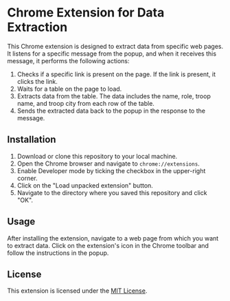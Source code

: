 # Chrome Extension for Data Extraction

This Chrome extension is designed to extract data from specific web pages. It listens for a specific message from the popup, and when it receives this message, it performs the following actions:

1. Checks if a specific link is present on the page. If the link is present, it clicks the link.
2. Waits for a table on the page to load.
3. Extracts data from the table. The data includes the name, role, troop name, and troop city from each row of the table.
4. Sends the extracted data back to the popup in the response to the message.

## Installation

1. Download or clone this repository to your local machine.
2. Open the Chrome browser and navigate to `chrome://extensions`.
3. Enable Developer mode by ticking the checkbox in the upper-right corner.
4. Click on the "Load unpacked extension" button.
5. Navigate to the directory where you saved this repository and click "OK".

## Usage

After installing the extension, navigate to a web page from which you want to extract data. Click on the extension's icon in the Chrome toolbar and follow the instructions in the popup.

## License

This extension is licensed under the [MIT License](LICENSE).